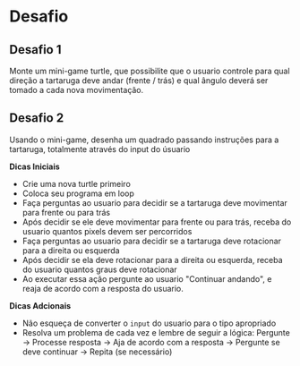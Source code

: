 # Desafio

## Desafio 1

Monte um mini-game turtle, que possibilite que o usuario controle para qual direção a tartaruga deve andar (frente / trás) e qual ângulo deverá ser tomado a cada nova movimentação.

## Desafio 2

Usando o mini-game, desenha um quadrado passando instruções para a tartaruga, totalmente através do input do úsuario

**Dicas Iniciais**

- Crie uma nova turtle primeiro
- Coloca seu programa em loop
- Faça perguntas ao usuario para decidir se a tartaruga deve movimentar para frente ou para trás
- Após decidir se ele deve movimentar para frente ou para trás, receba do usuario quantos pixels devem ser percorridos
- Faça perguntas ao usuario para decidir se a tartaruga deve rotacionar para a direita ou esquerda
- Após decidir se ela deve rotacionar para a direita ou esquerda, receba do usuario quantos graus deve rotacionar
- Ao executar essa ação pergunte ao usuario "Continuar andando", e reaja de acordo com a resposta do usuario.

**Dicas Adcionais**

- Não esqueça de converter o `input` do usuario para o tipo apropriado
- Resolva um problema de cada vez e lembre de seguir a lógica: Pergunte -> Processe resposta -> Aja de acordo com a resposta -> Pergunte se deve continuar -> Repita (se necessário)
